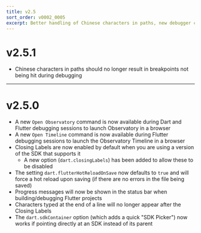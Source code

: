 ```yaml
---
title: v2.5
sort_order: v0002_0005
excerpt: Better handling of Chinese characters in paths, new debugger commands...
---
```


# v2.5.1

- Chinese characters in paths should no longer result in breakpoints not being hit during debugging

---

# v2.5.0

- A new `Open Observatory` command is now available during Dart and Flutter debugging sessions to launch Observatory in a browser
- A new `Open Timeline` command is now available during Flutter debugging sessions to launch the Observatory Timeline in a browser
- Closing Labels are now enabled by default when you are using a version of the SDK that supports it
  - A new option (`dart.closingLabels`) has been added to allow these to be disabled
- The setting `dart.flutterHotReloadOnSave` now defaults to `true` and will force a hot reload upon saving (if there are no errors in the file being saved)
- Progress messages will now be shown in the status bar when building/debugging Flutter projects
- Characters typed at the end of a line will no longer appear after the Closing Labels
- The `dart.sdkContainer` option (which adds a quick "SDK Picker") now works if pointing directly at an SDK instead of its parent
